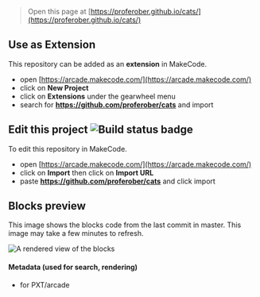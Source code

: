  


> Open this page at [https://proferober.github.io/cats/](https://proferober.github.io/cats/)

## Use as Extension

This repository can be added as an **extension** in MakeCode.

* open [https://arcade.makecode.com/](https://arcade.makecode.com/)
* click on **New Project**
* click on **Extensions** under the gearwheel menu
* search for **https://github.com/proferober/cats** and import

## Edit this project ![Build status badge](https://github.com/proferober/cats/workflows/MakeCode/badge.svg)

To edit this repository in MakeCode.

* open [https://arcade.makecode.com/](https://arcade.makecode.com/)
* click on **Import** then click on **Import URL**
* paste **https://github.com/proferober/cats** and click import

## Blocks preview

This image shows the blocks code from the last commit in master.
This image may take a few minutes to refresh.

![A rendered view of the blocks](https://github.com/proferober/cats/raw/master/.github/makecode/blocks.png)

#### Metadata (used for search, rendering)

* for PXT/arcade
<script src="https://makecode.com/gh-pages-embed.js"></script><script>makeCodeRender("{{ site.makecode.home_url }}", "{{ site.github.owner_name }}/{{ site.github.repository_name }}");</script>
